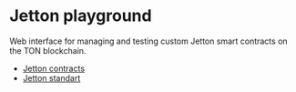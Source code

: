 # Jetton playground 

Web interface for managing and testing custom Jetton smart contracts on the TON blockchain.
- [Jetton contracts](https://github.com/K0nstantini/Jettons)
- [Jetton standart](https://github.com/K0nstantini/Jettons)
